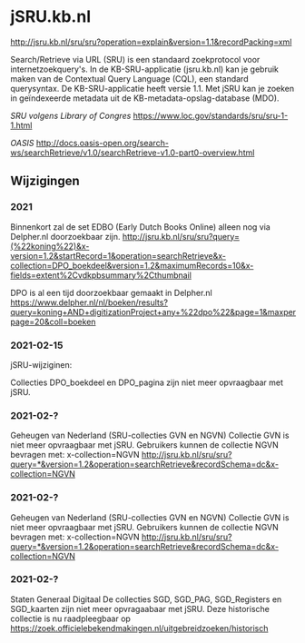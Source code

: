 # jSRU.kb.nl
http://jsru.kb.nl/sru/sru?operation=explain&version=1.1&recordPacking=xml

Search/Retrieve via URL (SRU) is een standaard zoekprotocol voor internetzoekquery's.
In de KB-SRU-applicatie (jsru.kb.nl) kan je gebruik maken van de Contextual Query Language (CQL), een standard querysyntax.
De KB-SRU-applicatie heeft versie 1.1.
Met jSRU kan je zoeken in geïndexeerde metadata uit de KB-metadata-opslag-database (MDO).

*SRU volgens Library of Congres*
https://www.loc.gov/standards/sru/sru-1-1.html
    
*OASIS*
http://docs.oasis-open.org/search-ws/searchRetrieve/v1.0/searchRetrieve-v1.0-part0-overview.html

## Wijzigingen

### 2021
Binnenkort zal de set EDBO (Early Dutch Books Online) alleen nog via Delpher.nl doorzoekbaar zijn.
http://jsru.kb.nl/sru/sru?query=(%22koning%22)&x-version=1.2&startRecord=1&operation=searchRetrieve&x-collection=DPO_boekdeel&version=1.2&maximumRecords=10&x-fields=extent%2Cvdkpbsummary%2Cthumbnail

DPO is al een tijd doorzoekbaar gemaakt in Delpher.nl
https://www.delpher.nl/nl/boeken/results?query=koning+AND+digitizationProject+any+%22dpo%22&page=1&maxperpage=20&coll=boeken

### 2021-02-15
jSRU-wijziginen:

Collecties DPO_boekdeel en DPO_pagina zijn niet meer opvraagbaar met jSRU.

### 2021-02-?
Geheugen van Nederland (SRU-collecties GVN en NGVN)
Collectie GVN is niet meer opvraagbaar met jSRU. 
Gebruikers kunnen de collectie NGVN bevragen met: x-collection=NGVN
http://jsru.kb.nl/sru/sru?query=*&version=1.2&operation=searchRetrieve&recordSchema=dc&x-collection=NGVN

### 2021-02-?
Geheugen van Nederland (SRU-collecties GVN en NGVN)
Collectie GVN is niet meer opvraagbaar met jSRU. 
Gebruikers kunnen de collectie NGVN bevragen met: x-collection=NGVN
http://jsru.kb.nl/sru/sru?query=*&version=1.2&operation=searchRetrieve&recordSchema=dc&x-collection=NGVN

### 2021-02-?
Staten Generaal Digitaal
De collecties SGD, SGD_PAG, SGD_Registers en SGD_kaarten zijn niet meer opvragaabaar met jSRU.
Deze historische collectie is nu raadpleegbaar op https://zoek.officielebekendmakingen.nl/uitgebreidzoeken/historisch